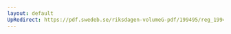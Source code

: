 ```yaml
---
layout: default
UpRedirect: https://pdf.swedeb.se/riksdagen-volumeG-pdf/199495/reg_199495/reg_199495_0074.pdf
---
```

